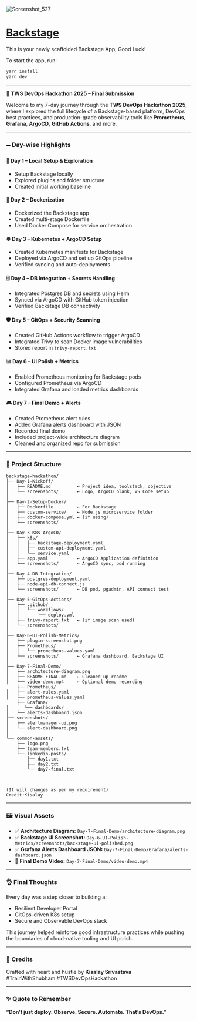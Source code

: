 ![Screenshot_527](https://github.com/user-attachments/assets/1f62ae88-faa9-4be3-98c6-692414236889)

# [Backstage](https://backstage.io)

This is your newly scaffolded Backstage App, Good Luck!

To start the app, run:

```sh
yarn install  
yarn dev
```

---

🚀 **TWS DevOps Hackathon 2025 – Final Submission**

Welcome to my 7-day journey through the **TWS DevOps Hackathon 2025**, where I explored the full lifecycle of a Backstage-based platform, DevOps best practices, and production-grade observability tools like **Prometheus**, **Grafana**, **ArgoCD**, **GitHub Actions**, and more.

---

### 🗕️ Day-wise Highlights

#### 🧱 Day 1 – Local Setup & Exploration
- Setup Backstage locally  
- Explored plugins and folder structure  
- Created initial working baseline

#### 🐳 Day 2 – Dockerization
- Dockerized the Backstage app  
- Created multi-stage Dockerfile  
- Used Docker Compose for service orchestration

#### ☸️ Day 3 – Kubernetes + ArgoCD Setup
- Created Kubernetes manifests for Backstage  
- Deployed via ArgoCD and set up GitOps pipeline  
- Verified syncing and auto-deployments

#### 🗄️ Day 4 – DB Integration + Secrets Handling
- Integrated Postgres DB and secrets using Helm  
- Synced via ArgoCD with GitHub token injection  
- Verified Backstage DB connectivity

#### 🛡️ Day 5 – GitOps + Security Scanning
- Created GitHub Actions workflow to trigger ArgoCD  
- Integrated Trivy to scan Docker image vulnerabilities  
- Stored report in `trivy-report.txt`

#### 📊 Day 6 – UI Polish + Metrics
- Enabled Prometheus monitoring for Backstage pods  
- Configured Prometheus via ArgoCD  
- Integrated Grafana and loaded metrics dashboards

#### 🎮 Day 7 – Final Demo + Alerts
- Created Prometheus alert rules  
- Added Grafana alerts dashboard with JSON  
- Recorded final demo  
- Included project-wide architecture diagram  
- Cleaned and organized repo for submission

---

### 💎 Project Structure

```
backstage-hackathon/
├── Day-1-Kickoff/
│   ├── README.md          ← Project idea, toolstack, objective
│   └── screenshots/       ← Logo, ArgoCD blank, VS Code setup
│
├── Day-2-Setup-Docker/
│   ├── Dockerfile         ← For Backstage
│   ├── custom-service/    ← Node.js microservice folder
│   ├── docker-compose.yml ← (if using)
│   └── screenshots/
│
├── Day-3-K8s-ArgoCD/
│   ├── k8s/
│   │   ├── backstage-deployment.yaml
│   │   ├── custom-api-deployment.yaml
│   │   └── service.yaml
│   ├── app.yaml           ← ArgoCD Application definition
│   └── screenshots/       ← ArgoCD sync, pod running
│
├── Day-4-DB-Integration/
│   ├── postgres-deployment.yaml
│   ├── node-api-db-connect.js
│   └── screenshots/       ← DB pod, pgadmin, API connect test
│
├── Day-5-GitOps-Actions/
│   ├── .github/
│   │   └── workflows/
│   │       └── deploy.yml
│   ├── trivy-report.txt   ← (if image scan used)
│   └── screenshots/
│
├── Day-6-UI-Polish-Metrics/
│   ├── plugin-screenshot.png
│   ├── Prometheus/
│   │   └── prometheus-values.yaml
│   └── screenshots/       ← Grafana dashboard, Backstage UI
│
├── Day-7-Final-Demo/
│   ├── architecture-diagram.png
│   ├── README-FINAL.md    ← Cleaned up readme
│   └── video-demo.mp4     ← Optional demo recording
    ├── Prometheus/
│   ├── alert-rules.yaml
│   └── prometheus-values.yaml
    ├── Grafana/
│      └── dashboards/
│   └── alerts-dashboard.json
├── screenshots/
│   ├── alertmanager-ui.png
│   └── alert-dashboard.png
│
└── common-assets/
    ├── logo.png
    ├── team-members.txt
    └── linkedin-posts/
        ├── day1.txt
        ├── day2.txt
        └── day7-final.txt



(It will changes as per my requirement)
Credit:Kisalay

```

---

### 🖼️ Visual Assets
- ✅ **Architecture Diagram:** `Day-7-Final-Demo/architecture-diagram.png`  
- ✅ **Backstage UI Screenshot:** `Day-6-UI-Polish-Metrics/screenshots/backstage-ui-polished.png`  
- ✅ **Grafana Alerts Dashboard JSON:** `Day-7-Final-Demo/Grafana/alerts-dashboard.json`  
- 🎥 **Final Demo Video:** `Day-7-Final-Demo/video-demo.mp4`

---

### 👌 Final Thoughts

Every day was a step closer to building a:
- Resilient Developer Portal  
- GitOps-driven K8s setup  
- Secure and Observable DevOps stack

This journey helped reinforce good infrastructure practices while pushing the boundaries of cloud-native tooling and UI polish.

---

### 🤝 Credits

Crafted with heart and hustle by **Kisalay Srivastava**  
#TrainWithShubham #TWSDevOpsHackathon

---

### ✨ Quote to Remember  
**“Don’t just deploy. Observe. Secure. Automate. That’s DevOps.”**
